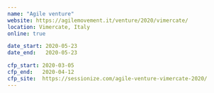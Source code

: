 ```yaml
---
name: "Agile venture"
website: https://agilemovement.it/venture/2020/vimercate/
location: Vimercate, Italy
online: true

date_start: 2020-05-23
date_end:   2020-05-23

cfp_start: 2020-03-05
cfp_end:   2020-04-12
cfp_site:  https://sessionize.com/agile-venture-vimercate-2020/
---
```

